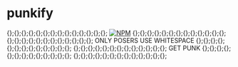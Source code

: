 # punkify
{};{};{};{};{};{};{};{};{};{};{};{};{};{};
[![NPM](https://nodei.co/npm/punkify.png)](https://nodei.co/npm/punkify/)
{};{};{};{};{};{};{};{};{};{};{};{};{};
{};{};{};{};{};{};{};{};{};{};{};{};
ONLY POSERS USE WHITESPACE
{};{};{};{};{};{};{};{};{};{};{};{};{};
{};{};{};{};{};{};{};{};{};{};{};{};{};
GET PUNK
{};{};{};{};{};{};{};{};{};{};{};{};{};
{};{};{};{};{};{};{};{};{};{};{};{};{};